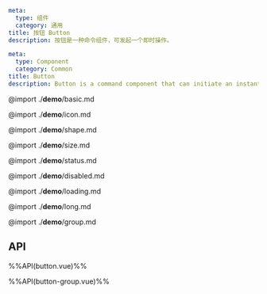 ```yaml zh-CN
meta:
  type: 组件
  category: 通用
title: 按钮 Button
description: 按钮是一种命令组件，可发起一个即时操作。
```

```yaml en-US
meta:
  type: Component
  category: Common
title: Button
description: Button is a command component that can initiate an instant operation.
```

@import ./**demo**/basic.md

@import ./**demo**/icon.md

@import ./**demo**/shape.md

@import ./**demo**/size.md

@import ./**demo**/status.md

@import ./**demo**/disabled.md

@import ./**demo**/loading.md

@import ./**demo**/long.md

@import ./**demo**/group.md

## API

%%API(button.vue)%%

%%API(button-group.vue)%%
